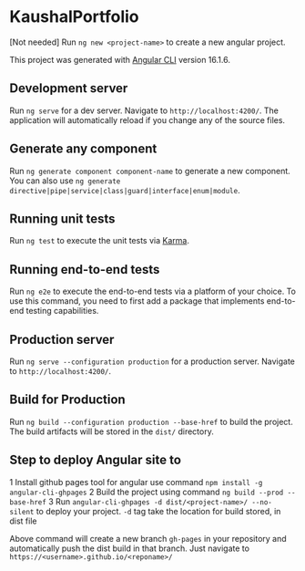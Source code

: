 # KaushalPortfolio

[Not needed] Run `ng new <project-name>` to create a new angular project.

This project was generated with [Angular CLI](https://github.com/angular/angular-cli) version 16.1.6.

## Development server

Run `ng serve` for a dev server. Navigate to `http://localhost:4200/`. The application will automatically reload if you change any of the source files.

## Generate any component

Run `ng generate component component-name` to generate a new component. You can also use `ng generate directive|pipe|service|class|guard|interface|enum|module`.

## Running unit tests

Run `ng test` to execute the unit tests via [Karma](https://karma-runner.github.io).

## Running end-to-end tests

Run `ng e2e` to execute the end-to-end tests via a platform of your choice. To use this command, you need to first add a package that implements end-to-end testing capabilities.

## Production server

Run `ng serve --configuration production` for a production server. Navigate to `http://localhost:4200/`.

## Build for Production

Run `ng build --configuration production --base-href` to build the project. The build artifacts will be stored in the `dist/` directory.

## Step to deploy Angular site to

1 Install github pages tool for angular use command `npm install -g angular-cli-ghpages`
2 Build the project using command `ng build --prod --base-href`
3 Run `angular-cli-ghpages -d dist/<project-name>/ --no-silent` to deploy your project. `-d` tag take the location for build stored, in dist file

Above command will create a new branch `gh-pages` in your repository and automatically push the dist build in that branch. Just navigate to `https://<username>.github.io/<reponame>/`
